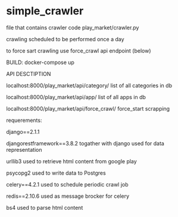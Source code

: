 # simple_crawler

file that contains crawler code play_market/crawler.py 

crawling scheduled to be performed once a day

to force sart crawling use force_crawl api endpoint (below)

BUILD:
docker-compose up

API DESCTIPTION

localhost:8000/play_market/api/category/     list of all categories in db

localhost:8000/play_market/api/app/          list of all apps in db

localhost:8000/play_market/api/force_crawl/  force_start scrapping

requerements:

django==2.1.1

djangorestframework==3.8.2  togather with django used for data representation

urllib3                     used to retrieve html content from google play

psycopg2                    used to write data to Postgres

celery==4.2.1               used to schedule periodic crawl job

redis==2.10.6               used as message brocker for celery

bs4                         used to parse html content
